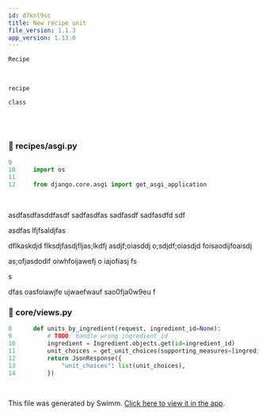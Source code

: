 ```yaml
---
id: d7knl9sc
title: New recipe unit
file_version: 1.1.3
app_version: 1.13.0
---
```


`Recipe`<swm-token data-swm-token=":core/models.py:58:2:2:`class Recipe(models.Model):`"/>

<br/>

`recipe`<swm-token data-swm-token=":core/models.py:81:7:7:`        unique_together = (&quot;recipe&quot;, &quot;ingredient&quot;,)`"/>

`class`<swm-token data-swm-token=":core/models.py:27:1:1:`    class Meta:`"/>

<br/>

<br/>


<!-- NOTE-swimm-snippet: the lines below link your snippet to Swimm -->
### 📄 recipes/asgi.py
```python
9      
10     import os
11     
12     from django.core.asgi import get_asgi_application
```

<br/>

asdfasdfasddfasdf sadfasdfas sadfasdf sadfasdfd sdf

asdfas lfjfsaldjfas

dflkaskdjd flksdjfasdjfljas;lkdfj asdjf;oiasddj o;sdjdf;oiasdjd foisaodijfoaisdj

as;ofjasdodif oiwhfoijawefj o iajofiasj fs

s

dfas oasfoiawjfe ujwaefwauf sao0fja0w9eu f
<!-- NOTE-swimm-snippet: the lines below link your snippet to Swimm -->
### 📄 core/views.py
```python
8      def units_by_ingredient(request, ingredient_id=None):
9          # TODO: handle wrong ingredient_id
10         ingredient = Ingredient.objects.get(id=ingredient_id)
11         unit_choices = get_unit_choices(supporting_measures=[ingredient.measure_obj])
12         return JsonResponse({
13             "unit_choices": list(unit_choices),
14         })
```

<br/>

This file was generated by Swimm. [Click here to view it in the app](https://app.swimm.io/repos/Z2l0aHViJTNBJTNBcmVjaXBlcyUzQSUzQWFudWppc20=/docs/d7knl9sc).
